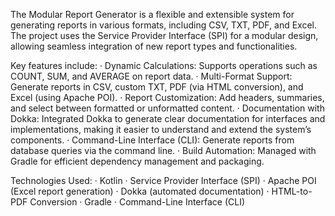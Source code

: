 The Modular Report Generator is a flexible and extensible system for generating reports in various formats, including CSV, TXT, PDF, and Excel. The project uses the Service Provider Interface (SPI) for a modular design, allowing seamless integration of new report types and functionalities.

Key features include:
 · Dynamic Calculations: Supports operations such as COUNT, SUM, and AVERAGE on report data.
 · Multi-Format Support: Generate reports in CSV, custom TXT, PDF (via HTML conversion), and Excel (using Apache POI).
 · Report Customization: Add headers, summaries, and select between formatted or unformatted content.
 · Documentation with Dokka: Integrated Dokka to generate clear documentation for interfaces and implementations, making it easier to understand and extend the system’s components.
 · Command-Line Interface (CLI): Generate reports from database queries via the command line.
 · Build Automation: Managed with Gradle for efficient dependency management and packaging.

Technologies Used:
 · Kotlin
 · Service Provider Interface (SPI)
 · Apache POI (Excel report generation)
 · Dokka (automated documentation)
 · HTML-to-PDF Conversion
 · Gradle
 · Command-Line Interface (CLI)
